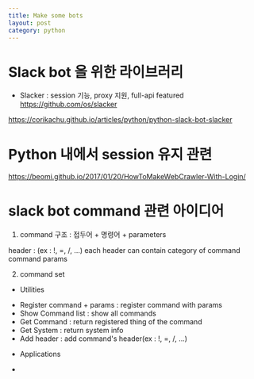 ```yaml
---
title: Make some bots
layout: post
category: python
---
```


# Slack bot 을 위한 라이브러리
- Slacker
: session 기능, proxy 지원, full-api featured
https://github.com/os/slacker

https://corikachu.github.io/articles/python/python-slack-bot-slacker

# Python 내에서 session 유지 관련
https://beomi.github.io/2017/01/20/HowToMakeWebCrawler-With-Login/


# slack bot command 관련 아이디어

1. command 구조
:
접두어 + 명령어 + parameters

header : (ex : !, =, /, ...) each header can contain category of command
command
params

2. command set
* Utilities
- Register command + params : register command with params
- Show Command list : show all commands
- Get Command : return registered thing of the command
- Get System : return system info
- Add header : add command's header(ex : !, =, /, ...)

* Applications
-
